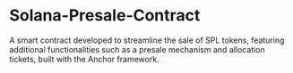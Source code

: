 # Solana-Presale-Contract
A smart contract developed to streamline the sale of SPL tokens, featuring additional functionalities such as a presale mechanism and allocation tickets, built with the Anchor framework.
